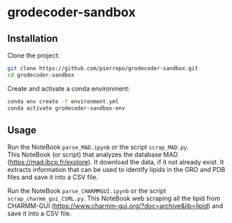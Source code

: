 # grodecoder-sandbox

## Installation
Clone the project:  
```bash
git clone https://github.com/pierrepo/grodecoder-sandbox.git
cd grodecoder-sandbox
```

Create and activate a conda environment:
```bash
conda env create -f environment.yml
conda activate grodecoder-sandbox-env
```

## Usage 
Run the NoteBook ```parse_MAD.ipynb``` or the script ```scrap_MAD.py```.  
This NoteBook (or script) that analyzes the database MAD (https://mad.ibcp.fr/explore). It download the data, if it not already exist. It extracts information that can be used to identify lipids in the GRO and PDB files and save it into a CSV file.  
  
Run the NoteBook ```parse_CHARMMGUI.ipynb``` or the script ```scrap_charmm_gui_CSML.py```.
This NoteBook web scraping all the lipid from CHARMM-GUI (https://www.charmm-gui.org/?doc=archive&lib=lipid) and save it into a CSV file. 

